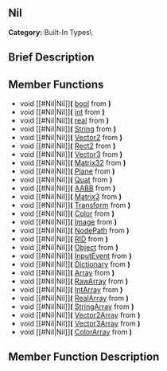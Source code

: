 ##  Nil  
**Category:** Built-In Types\\
##  Brief Description  

##  Member Functions 
  * void [[#Nil|Nil]]**(** [bool](class_bool) from **)**
  * void [[#Nil|Nil]]**(** [int](class_int) from **)**
  * void [[#Nil|Nil]]**(** [real](class_real) from **)**
  * void [[#Nil|Nil]]**(** [String](class_string) from **)**
  * void [[#Nil|Nil]]**(** [Vector2](class_vector2) from **)**
  * void [[#Nil|Nil]]**(** [Rect2](class_rect2) from **)**
  * void [[#Nil|Nil]]**(** [Vector3](class_vector3) from **)**
  * void [[#Nil|Nil]]**(** [Matrix32](class_matrix32) from **)**
  * void [[#Nil|Nil]]**(** [Plane](class_plane) from **)**
  * void [[#Nil|Nil]]**(** [Quat](class_quat) from **)**
  * void [[#Nil|Nil]]**(** [AABB](class_aabb) from **)**
  * void [[#Nil|Nil]]**(** [Matrix3](class_matrix3) from **)**
  * void [[#Nil|Nil]]**(** [Transform](class_transform) from **)**
  * void [[#Nil|Nil]]**(** [Color](class_color) from **)**
  * void [[#Nil|Nil]]**(** [Image](class_image) from **)**
  * void [[#Nil|Nil]]**(** [NodePath](class_nodepath) from **)**
  * void [[#Nil|Nil]]**(** [RID](class_rid) from **)**
  * void [[#Nil|Nil]]**(** [Object](class_object) from **)**
  * void [[#Nil|Nil]]**(** [InputEvent](class_inputevent) from **)**
  * void [[#Nil|Nil]]**(** [Dictionary](class_dictionary) from **)**
  * void [[#Nil|Nil]]**(** [Array](class_array) from **)**
  * void [[#Nil|Nil]]**(** [RawArray](class_rawarray) from **)**
  * void [[#Nil|Nil]]**(** [IntArray](class_intarray) from **)**
  * void [[#Nil|Nil]]**(** [RealArray](class_realarray) from **)**
  * void [[#Nil|Nil]]**(** [StringArray](class_stringarray) from **)**
  * void [[#Nil|Nil]]**(** [Vector2Array](class_vector2array) from **)**
  * void [[#Nil|Nil]]**(** [Vector3Array](class_vector3array) from **)**
  * void [[#Nil|Nil]]**(** [ColorArray](class_colorarray) from **)**
##  Member Function Description  
